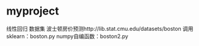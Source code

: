 # myproject
线性回归
数据集 波士顿房价预测http://lib.stat.cmu.edu/datasets/boston
调用 sklearn：boston.py
numpy自编函数：boston2.py
